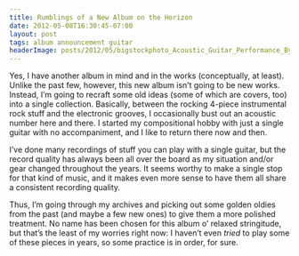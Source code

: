 ```yaml
---
title: Rumblings of a New Album on the Horizon
date: 2012-05-08T16:30:45-07:00
layout: post
tags: album announcement guitar
headerImage: posts/2012/05/bigstockphoto_Acoustic_Guitar_Performance_By_588782.jpg
---
```

Yes, I have another album in mind and in the works (conceptually, at least). Unlike the past few, however, this new album isn&#8217;t going to be new works. Instead, I&#8217;m going to recraft some old ideas (some of which are covers, too) into a single collection. Basically, between the rocking 4-piece instrumental rock stuff and the electronic grooves, I occasionally bust out an acoustic number here and there. I started my compositional hobby with just a single guitar with no accompaniment, and I like to return there now and then.

<!--more-->

I&#8217;ve done many recordings of stuff you can play with a single guitar, but the record quality has always been all over the board as my situation and/or gear changed throughout the years. It seems worthy to make a single stop for that kind of music, and it makes even more sense to have them all share a consistent recording quality.

Thus, I&#8217;m going through my archives and picking out some golden oldies from the past (and maybe a few new ones) to give them a more polished treatment. No name has been chosen for this album o&#8217; relaxed stringitude, but that&#8217;s the least of my worries right now: I haven&#8217;t even _tried_ to play some of these pieces in years, so some practice is in order, for sure.